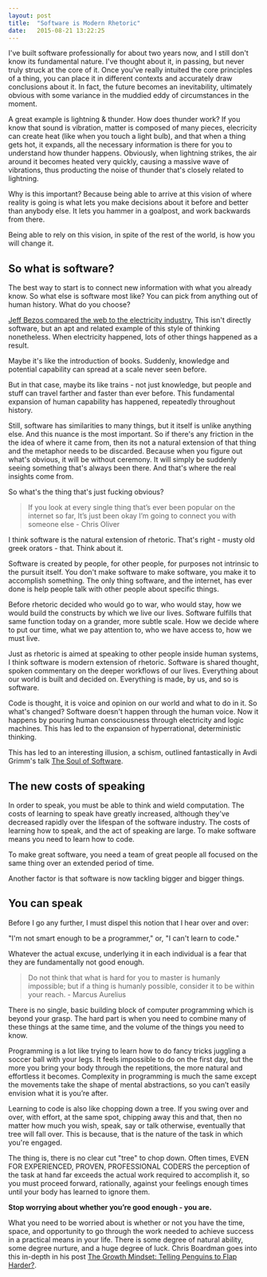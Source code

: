 ```yaml
---
layout: post
title:  "Software is Modern Rhetoric"
date:   2015-08-21 13:22:25
---
```


I've built software professionally for about two years now, and I still
don't know its fundamental nature. I've thought about it, in passing,
but never truly struck at the core of it. Once you've really intuited
the core principles of a thing, you can place it in different contexts and
accurately draw conclusions about it. In fact, the future becomes an
inevitability, ultimately obvious with some variance in the muddied eddy
of circumstances in the moment.

A great example is lightning & thunder. How does thunder work? If you know that sound is vibration,
matter is composed of many pieces, elecricity can create heat (like when
you touch a light bulb), and that when a thing gets hot, it
expands, all the necessary information is there for you to understand
how thunder happens. Obviously, when lightning strikes, the air around
it becomes heated very quickly, causing a massive wave of vibrations,
thus producting the noise of thunder that's closely related to lightning.

Why is this important? Because being able to arrive at this vision of
where reality is going is what lets you make decisions about it before and better than anybody else.
It lets you hammer in a goalpost, and work backwards from there.

Being able to rely on this vision, in spite of the rest of the
world, is how you will change it.

## So what is software?

The best way to start is to connect new information with what you
already know. So what else is software most like? You can pick from
anything out of human history. What do you choose?

[Jeff Bezos compared the web to the electricity industry.](https://www.ted.com/talks/jeff_bezos_on_the_next_web_innovation?language=en) This isn't directly software, but an apt and related example of this style of thinking nonetheless. When electricity happened, lots of other things happened as a result.

Maybe it's like the introduction of books. Suddenly, knowledge and
potential capability can spread at a scale never seen before.

But in that case, maybe its like trains - not just knowledge, but people
and stuff can travel farther and faster than ever before. This
fundamental expansion of human capability has happened, repeatedly
throughout history.

Still, software has similarities to many things, but it itself is unlike anything else. And this nuance is the most important. So if there's any friction in the the idea of where it came from, then its not a natural extension of that thing and the metaphor needs to be discarded. Because when you figure out what's obvious, it will be without ceremony. It will simply be suddenly seeing something that's always been there. And that's where the real insights come from.

So what's the thing that's just fucking obvious?

> If you look at every single thing that’s ever been popular on the internet so far, It’s just been okay I’m going to connect you with someone else - Chris Oliver

I think software is the natural extension of rhetoric. That's right -
musty old greek orators - that. Think about it.

Software is created by people, for other people, for purposes not intrinsic to the
pursuit itself. You don't make software to make software, you make it to
accomplish something. The only thing software, and the internet, has
ever done is help people talk with other people about specific things.

Before rhetoric decided who would go to war, who would stay, how we would build the constructs by which we live our lives. Software fulfills that same function today on a grander, more subtle scale. How we decide where to put our time, what we pay attention to, who we have access to, how we must live.

Just as rhetoric is aimed at speaking to other people inside human systems, I think software is modern extension of rhetoric. Software is shared thought, spoken commentary on the deeper workflows of our lives. Everything about our world is built and decided on. Everything is made, by us, and so is software.

Code is thought, it is voice and opinion on our world and what to do in it. So what's changed? Software doesn't happen through the human voice. Now it happens by pouring human consciousness through electricity and logic machines. This has led to the expansion of hyperrational, deterministic thinking.

This has led to an interesting illusion, a schism, outlined
fantastically in Avdi Grimm's talk [The Soul of Software](https://www.youtube.com/watch?v=IgbHzFb1hGw).

## The new costs of speaking

In order to speak, you must be able to think and wield computation. The
costs of learning to speak have greatly increased, although they've
decreased rapidly over the lifespan of the software industry. The costs of learning how to speak,
and the act of speaking are large. To make software means you need to
learn how to code.

To make great software, you need a team of great people all focused on
the same thing over an extended period of time.

Another factor is that software is now tackling bigger and bigger
things.

## You can speak

Before I go any further, I must dispel this notion that I hear over and over:

"I'm not smart enough to be a programmer," or, "I can't learn to code."

Whatever the actual excuse, underlying it in each individual is a fear
that they are fundamentally not good enough.

> Do not think that what is hard for you to master is humanly impossible; but if a thing is humanly possible, consider it to be within your reach. - Marcus Aurelius

There is no single, basic building block of computer programming which is beyond your grasp. The hard part is when you need to combine many of these things at the same time, and the volume of the things you need to know.

Programming is a lot like trying to learn how to do fancy tricks juggling a soccer ball with your legs. It feels impossible to do on the first day, but the more you bring your body through the repetitions, the more natural and effortless it becomes. Complexity in programming is much the same except the movements take the shape of mental abstractions, so you can’t easily envision what it is you’re after.

Learning to code is also like chopping down a tree. If you swing over
and over, with effort, at the same spot, chipping away this and that,
then no matter how much you wish, speak, say or talk otherwise,
eventually that tree will fall over. This is because, that is the nature
of the task in which you're engaged.

The thing is, there is no clear cut "tree" to chop down. Often times, EVEN FOR EXPERIENCED, PROVEN, PROFESSIONAL CODERS the perception of the task at hand far exceeds the actual work required to accomplish it, so you must proceed forward, rationally, against your feelings enough times until your body has learned to ignore them.

**Stop worrying about whether you’re good enough - you are.**

What you need to be worried about is whether or not you have the time,
space, and opportunity to go through the work needed to achieve success
in a practical means in your life. There is some degree of natural
ability, some degree nurture, and a huge degree of luck. Chris Boardman
goes into this in-depth in his post [The Growth Mindset: Telling
Penguins to Flap Harder?](https://disidealist.wordpress.com/2014/12/05/242/).

